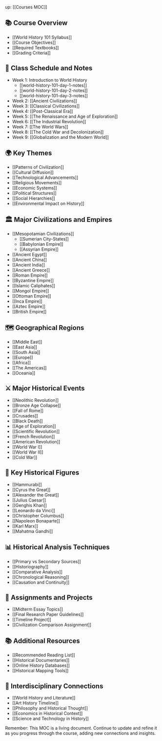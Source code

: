 up: [[Courses MOC]]

## 📚 Course Overview
- [[World History 101 Syllabus]]
- [[Course Objectives]]
- [[Required Textbooks]]
- [[Grading Criteria]]

## 📅 Class Schedule and Notes
- Week 1: Introduction to World History
  - [[world-history-101-day-1-notes]]
  - [[world-history-101-day-2-notes]]
  - [[world-history-101-day-3-notes]]
- Week 2: [[Ancient Civilizations]]
- Week 3: [[Classical Civilizations]]
- Week 4: [[Post-Classical Era]]
- Week 5: [[The Renaissance and Age of Exploration]]
- Week 6: [[The Industrial Revolution]]
- Week 7: [[The World Wars]]
- Week 8: [[The Cold War and Decolonization]]
- Week 9: [[Globalization and the Modern World]]

## 🌍 Key Themes
- [[Patterns of Civilization]]
- [[Cultural Diffusion]]
- [[Technological Advancements]]
- [[Religious Movements]]
- [[Economic Systems]]
- [[Political Structures]]
- [[Social Hierarchies]]
- [[Environmental Impact on History]]

## 🏛️ Major Civilizations and Empires
- [[Mesopotamian Civilizations]]
  - [[Sumerian City-States]]
  - [[Babylonian Empire]]
  - [[Assyrian Empire]]
- [[Ancient Egypt]]
- [[Ancient China]]
- [[Ancient India]]
- [[Ancient Greece]]
- [[Roman Empire]]
- [[Byzantine Empire]]
- [[Islamic Caliphates]]
- [[Mongol Empire]]
- [[Ottoman Empire]]
- [[Inca Empire]]
- [[Aztec Empire]]
- [[British Empire]]

## 🗺️ Geographical Regions
- [[Middle East]]
- [[East Asia]]
- [[South Asia]]
- [[Europe]]
- [[Africa]]
- [[The Americas]]
- [[Oceania]]

## ⚔️ Major Historical Events
- [[Neolithic Revolution]]
- [[Bronze Age Collapse]]
- [[Fall of Rome]]
- [[Crusades]]
- [[Black Death]]
- [[Age of Exploration]]
- [[Scientific Revolution]]
- [[French Revolution]]
- [[American Revolution]]
- [[World War I]]
- [[World War II]]
- [[Cold War]]

## 👥 Key Historical Figures
- [[Hammurabi]]
- [[Cyrus the Great]]
- [[Alexander the Great]]
- [[Julius Caesar]]
- [[Genghis Khan]]
- [[Leonardo da Vinci]]
- [[Christopher Columbus]]
- [[Napoleon Bonaparte]]
- [[Karl Marx]]
- [[Mahatma Gandhi]]

## 📊 Historical Analysis Techniques
- [[Primary vs Secondary Sources]]
- [[Historiography]]
- [[Comparative Analysis]]
- [[Chronological Reasoning]]
- [[Causation and Continuity]]

## 📝 Assignments and Projects
- [[Midterm Essay Topics]]
- [[Final Research Paper Guidelines]]
- [[Timeline Project]]
- [[Civilization Comparison Assignment]]

## 📚 Additional Resources
- [[Recommended Reading List]]
- [[Historical Documentaries]]
- [[Online History Databases]]
- [[Historical Mapping Tools]]

## 🔗 Interdisciplinary Connections
- [[World History and Literature]]
- [[Art History Timeline]]
- [[Philosophy and Historical Thought]]
- [[Economics in Historical Context]]
- [[Science and Technology in History]]

Remember: This MOC is a living document. Continue to update and refine it as you progress through the course, adding new connections and insights.
